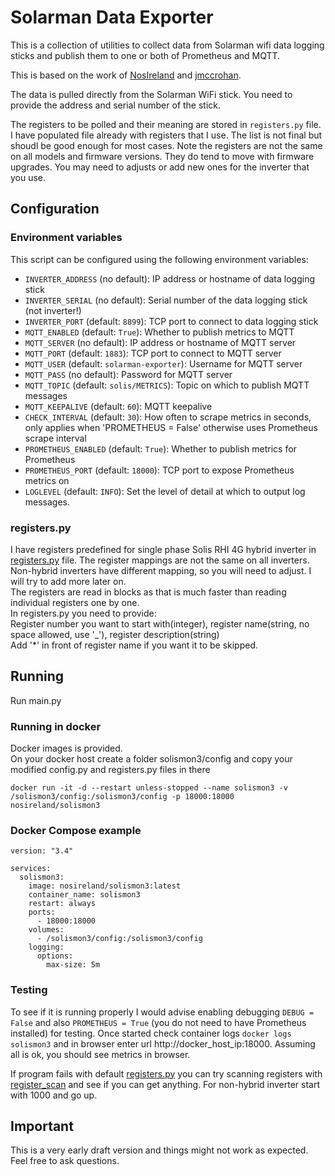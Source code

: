 # Solarman Data Exporter

This is a collection of utilities to collect data from Solarman wifi
data logging sticks and publish them to one or both of Prometheus and
MQTT.

This is based on the work of
[NosIreland](https://github.com/NosIreland/solismon3) and
[jmccrohan](https://github.com/jmccrohan/pysolarmanv5).

The data is pulled directly from the Solarman WiFi stick. You need to
provide the address and serial number of the stick.

The registers to be polled and their meaning are stored in `registers.py` file. I have populated file already with registers that I use. The list is not final but shoudl be good enough for most cases. Note the registers are not the same on all models and firmware versions. They do tend to move with firmware upgrades. You may need to adjusts or add new ones for the inverter that you use.

## Configuration

### Environment variables

This script can be configured using the following environment variables:

- `INVERTER_ADDRESS` (no default): IP address or hostname of data
  logging stick
- `INVERTER_SERIAL` (no default): Serial number of the data logging
  stick (not inverter!)
- `INVERTER_PORT` (default: `8899`): TCP port to connect to data
  logging stick
- `MQTT_ENABLED` (default: `True`): Whether to publish metrics to MQTT
- `MQTT_SERVER` (no default): IP address or hostname of MQTT server
- `MQTT_PORT` (default: `1883`): TCP port to connect to MQTT server
- `MQTT_USER` (default: `solarman-exporter`): Username for MQTT server
- `MQTT_PASS` (no default): Password for MQTT server
- `MQTT_TOPIC` (default: `solis/METRICS`): Topic on which to publish
  MQTT messages
- `MQTT_KEEPALIVE` (default: `60`): MQTT keepalive
- `CHECK_INTERVAL` (default: `30`): How often to scrape metrics in
  seconds, only applies when 'PROMETHEUS = False' otherwise uses
  Prometheus scrape interval
- `PROMETHEUS_ENABLED` (default: `True`): Whether to publish metrics
  for Prometheus
- `PROMETHEUS_PORT` (default: `18000`): TCP port to expose Prometheus
  metrics on
- `LOGLEVEL` (default: `INFO`): Set the level of detail at which to
  output log messages.

### registers.py
I have registers predefined for single phase Solis RHI 4G hybrid inverter in [registers.py](./config/registers.py) file. 
The register mappings are not the same on all inverters. Non-hybrid inverters have different mapping, so you will need to adjust. 
I will try to add more later on.   
The registers are read in blocks as that is much faster than reading individual registers one by one.    
In registers.py you need to provide:   
Register number you want to start with(integer), register name(string, no space allowed, use '_'), register description(string)   
Add '*' in front of register name if you want it to be skipped. 

## Running
Run main.py

### Running in docker
Docker images is provided.   
On your docker host create a folder solismon3/config and copy your modified config.py and registers.py files in there
```
docker run -it -d --restart unless-stopped --name solismon3 -v /solismon3/config:/solismon3/config -p 18000:18000 nosireland/solismon3
```

### Docker Compose example
```
version: "3.4"

services:
  solismon3:
    image: nosireland/solismon3:latest
    container_name: solismon3
    restart: always
    ports:
      - 18000:18000
    volumes:
      - /solismon3/config:/solismon3/config
    logging:
      options:
        max-size: 5m
```

### Testing
To see if it is running properly I would advise enabling debugging `DEBUG = False` and also `PROMETHEUS = True`
(you do not need to have Prometheus installed) for testing. Once started check container logs `docker logs solismon3` and in 
browser enter url http://docker_host_ip:18000. Assuming all is ok, you should see metrics in browser. 

If program fails with default [registers.py](./config/registers.py) you can try scanning registers with 
[register_scan](./examples/register_scan.py) and see if you can get anything. For non-hybrid inverter start with 1000 and go up.

## Important
This is a very early draft version and things might not work as expected. Feel free to ask questions.
